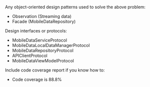 Any object-oriented design patterns used to solve the above problem:
- Observation (Streaming data)
- Facade (MobileDataRepository)


Design interfaces or protocols:
- MobileDataServiceProtocol
- MobileDataLocalDataManagerProtocol
- MobileDataRepositoryProtocol
- APIClientProtocol
- MobileDataViewModelProtocol


Include code coverage report if you know how to:
- Code coverage is 88.8% 
